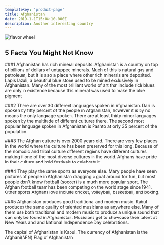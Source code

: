 ```yaml
---
templateKey: 'product-page'
title: Afghanistan
date: 2019-1-1T15:04:10.000Z
description: Another interesting country.
---
```


![flavor wheel](/img/flags/Afghanistan_Flag.jpg)

## 5 Facts You Might Not Know

###1
Afghanistan has rich mineral deposits. Afghanistan is a country on top of billions
of dollars of untapped minerals. Much of this is natural gas and petroleum, but it
is also a place where other rich minerals are deposited. Lapis lazuli, a beautiful
blue stone used to be mined exclusively in Afghanistan. Many of the most brilliant
works of art that include rich blues are only in existence because this mineral was
used to make the blue pigment

###2
There are over 30 different languages spoken in Afghanistan. Dari is spoken by fifty
percent of the people in Afghanistan, however it is by no means the only language spoken.
There are at least thirty minor languages spoken by the multitude of different cultures
there. The second most popular language spoken in Afghanistan is Pashto at only 35 percent of the population.

###3
The Afghan culture is over 2000 years old. There are very few places in the world where
the culture has been preserved for this long. Because of the nomadic and tribal culture
different regions have different cultures making it one of the most diverse cultures in
the world. Afghans have pride in their culture and hold festivals to celebrate it.

###4
They play the same sports as everyone else. Many people have seen pictures of people in
Afghanistan dragging a goat around for fun, but most people don't know football (soccer)
is a much more popular sport. The Afghan football team has been competing on the world stage
since 1941. Other sports Afghans love include cricket, volleyball, basketball, and boxing.

###5
Afghanistan produces good traditional and modern music. Kabul produces the same quality of
talented musicians as anywhere else. Many of them use both traditional and modern music to
produce a unique sound that can only be found in Afghanistan. Musicians get to showcase their
talent at New Years and and National Independence Day celebrations.

The capital of Afghanistan is Kabul. The currency of Afghanistan is the Afghani(AFN) Flag of Afghanistan

